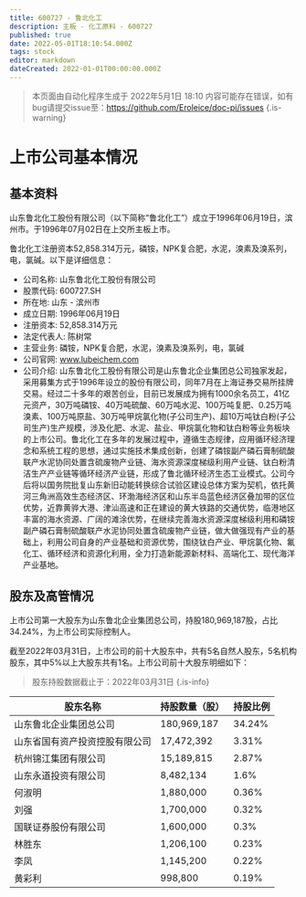 ```yaml
---
title: 600727 - 鲁北化工
description: 主板 - 化工原料 - 600727
published: true
date: 2022-05-01T18:10:54.000Z
tags: stock
editor: markdown
dateCreated: 2022-01-01T00:00:00.000Z
---
```


> 本页面由自动化程序生成于 2022年5月1日 18:10
> 内容可能存在错误，如有bug请提交issue至：https://github.com/Eroleice/doc-pi/issues
{.is-warning}

# 上市公司基本情况

## 基本资料

山东鲁北化工股份有限公司（以下简称“鲁北化工”）成立于1996年06月19日，滨州市。于1996年07月02日在上交所主板上市。

鲁北化工注册资本52,858.314万元，磷铵，NPK复合肥，水泥，溴素及溴系列，电，氯碱。以下是详细信息：

- 公司名称: 山东鲁北化工股份有限公司
- 股票代码: 600727.SH
- 所在地: 山东 - 滨州市
- 成立日期: 1996年06月19日
- 注册资本: 52,858.314万元
- 法定代表人: 陈树常
- 主营业务: 磷铵，NPK复合肥，水泥，溴素及溴系列，电，氯碱
- 公司官网: www.lubeichem.com
- 公司介绍: 山东鲁北化工股份有限公司是山东鲁北企业集团总公司独家发起，采用募集方式于1996年设立的股份有限公司，同年7月在上海证券交易所挂牌交易。经过二十多年的艰苦创业，目前已发展成为拥有1000余名员工，41亿元资产，30万吨磷铵、40万吨硫酸、60万吨水泥、100万吨复肥、0.25万吨溴素、100万吨原盐、30万吨甲烷氯化物(子公司生产)、超10万吨钛白粉(子公司生产)生产规模，涉及化肥、水泥、盐业、甲烷氯化物和钛白粉等业务板块的上市公司。鲁北化工在多年的发展过程中，遵循生态规律，应用循环经济理念和系统工程的思想，通过实施技术集成创新，创建了磷铵副产磷石膏制硫酸联产水泥协同处置含硫废物产业链、海水资源深度梯级利用产业链、钛白粉清洁生产产业链等循环经济产业链，形成了鲁北循环经济生态工业模式。公司今后将以国务院批复山东新旧动能转换综合试验区建设总体方案为契机，依托黄河三角洲高效生态经济区、环渤海经济区和山东半岛蓝色经济区叠加带的区位优势，近靠黄骅大港、津汕高速和正在建设的黄大铁路的交通优势，临港地区丰富的海水资源、广阔的滩涂优势，在继续完善海水资源深度梯级利用和磷铵副产磷石膏制硫酸联产水泥协同处置含硫废物产业链，做大做强现有产业的基础上，利用公司自身的产业基础和资源优势，围绕钛白产业、甲烷氯化物、氟化工、循环经济和资源化利用，全力打造新能源新材料、高端化工、现代海洋产业基地。


## 股东及高管情况

上市公司第一大股东为山东鲁北企业集团总公司，持股180,969,187股，占比34.24%，为上市公司实际控制人。

截至2022年03月31日，上市公司的前十大股东中，共有5名自然人股东，5名机构股东，其中5%以上大股东共有1名。上市公司前十大股东明细如下：

> 股东持股数据截止于：2022年03月31日
{.is-info}

| 股东名称 | 持股数量（股） | 持股比例 |
| --- | --- | --- |
| 山东鲁北企业集团总公司 | 180,969,187 | 34.24% |
| 山东省国有资产投资控股有限公司 | 17,472,392 | 3.31% |
| 杭州锦江集团有限公司 | 15,189,815 | 2.87% |
| 山东永道投资有限公司 | 8,482,134 | 1.6% |
| 何淑明 | 1,880,000 | 0.36% |
| 刘强 | 1,700,000 | 0.32% |
| 国联证券股份有限公司 | 1,600,000 | 0.3% |
| 林胜东 | 1,206,100 | 0.23% |
| 李凤 | 1,145,200 | 0.22% |
| 黄彩利 | 998,800 | 0.19% |




